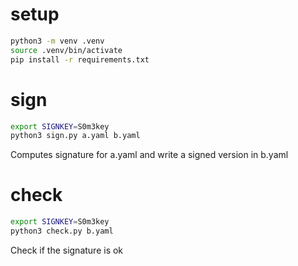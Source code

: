# setup
```bash
python3 -m venv .venv
source .venv/bin/activate
pip install -r requirements.txt
```

# sign
```bash
export SIGNKEY=S0m3key
python3 sign.py a.yaml b.yaml
```
Computes signature for a.yaml and write a signed version in b.yaml

# check
```bash
export SIGNKEY=S0m3key
python3 check.py b.yaml
```
Check if the signature is ok


